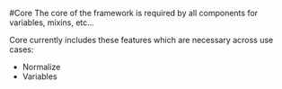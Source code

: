 #Core
The core of the framework is required by all components for variables, mixins, etc...

Core currently includes these features which are necessary across use cases:
* Normalize
* Variables
